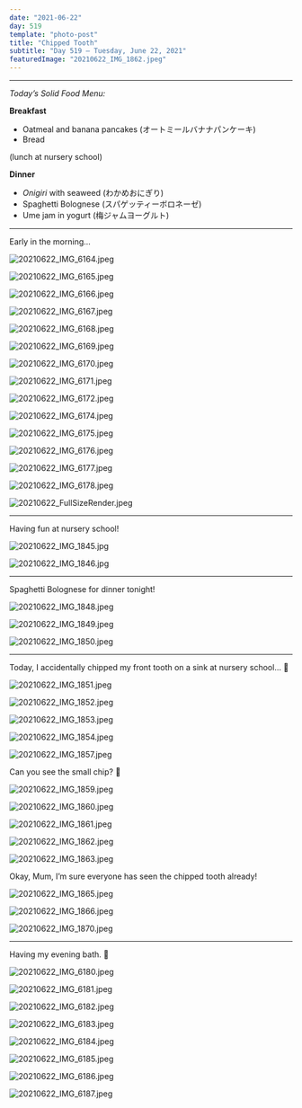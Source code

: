 ```yaml
---
date: "2021-06-22"
day: 519
template: "photo-post"
title: "Chipped Tooth"
subtitle: "Day 519 – Tuesday, June 22, 2021"
featuredImage: "20210622_IMG_1862.jpeg"
---
```


<hr />

_Today’s Solid Food Menu:_

**Breakfast**

- Oatmeal and banana pancakes (オートミールバナナパンケーキ)
- Bread

(lunch at nursery school)

**Dinner**

- *Onigiri* with seaweed (わかめおにぎり)
- Spaghetti Bolognese (スパゲッティーボロネーゼ)
- Ume jam in yogurt (梅ジャムヨーグルト)

<hr />

Early in the morning…

![20210622_IMG_6164.jpeg](20210622_IMG_6164.jpeg)

![20210622_IMG_6165.jpeg](20210622_IMG_6165.jpeg)

![20210622_IMG_6166.jpeg](20210622_IMG_6166.jpeg)

![20210622_IMG_6167.jpeg](20210622_IMG_6167.jpeg)

![20210622_IMG_6168.jpeg](20210622_IMG_6168.jpeg)

![20210622_IMG_6169.jpeg](20210622_IMG_6169.jpeg)

![20210622_IMG_6170.jpeg](20210622_IMG_6170.jpeg)

![20210622_IMG_6171.jpeg](20210622_IMG_6171.jpeg)

![20210622_IMG_6172.jpeg](20210622_IMG_6172.jpeg)

![20210622_IMG_6174.jpeg](20210622_IMG_6174.jpeg)

![20210622_IMG_6175.jpeg](20210622_IMG_6175.jpeg)

![20210622_IMG_6176.jpeg](20210622_IMG_6176.jpeg)

![20210622_IMG_6177.jpeg](20210622_IMG_6177.jpeg)

![20210622_IMG_6178.jpeg](20210622_IMG_6178.jpeg)

![20210622_FullSizeRender.jpeg](20210622_FullSizeRender.jpeg)

<hr />

Having fun at nursery school!

![20210622_IMG_1845.jpg](20210622_IMG_1845.jpg)

![20210622_IMG_1846.jpg](20210622_IMG_1846.jpg)

<hr />

Spaghetti Bolognese for dinner tonight!

![20210622_IMG_1848.jpeg](20210622_IMG_1848.jpeg)

![20210622_IMG_1849.jpeg](20210622_IMG_1849.jpeg)

![20210622_IMG_1850.jpeg](20210622_IMG_1850.jpeg)

<hr />

Today, I accidentally chipped my front tooth on a sink at nursery school… 🦷

![20210622_IMG_1851.jpeg](20210622_IMG_1851.jpeg)

![20210622_IMG_1852.jpeg](20210622_IMG_1852.jpeg)

![20210622_IMG_1853.jpeg](20210622_IMG_1853.jpeg)

![20210622_IMG_1854.jpeg](20210622_IMG_1854.jpeg)

![20210622_IMG_1857.jpeg](20210622_IMG_1857.jpeg)

Can you see the small chip? 👀

![20210622_IMG_1859.jpeg](20210622_IMG_1859.jpeg)

![20210622_IMG_1860.jpeg](20210622_IMG_1860.jpeg)

![20210622_IMG_1861.jpeg](20210622_IMG_1861.jpeg)

![20210622_IMG_1862.jpeg](20210622_IMG_1862.jpeg)

![20210622_IMG_1863.jpeg](20210622_IMG_1863.jpeg)

Okay, Mum, I’m sure everyone has seen the chipped tooth already!

![20210622_IMG_1865.jpeg](20210622_IMG_1865.jpeg)

![20210622_IMG_1866.jpeg](20210622_IMG_1866.jpeg)

![20210622_IMG_1870.jpeg](20210622_IMG_1870.jpeg)

<hr />

Having my evening bath. 🛁

![20210622_IMG_6180.jpeg](20210622_IMG_6180.jpeg)

![20210622_IMG_6181.jpeg](20210622_IMG_6181.jpeg)

![20210622_IMG_6182.jpeg](20210622_IMG_6182.jpeg)

![20210622_IMG_6183.jpeg](20210622_IMG_6183.jpeg)

![20210622_IMG_6184.jpeg](20210622_IMG_6184.jpeg)

![20210622_IMG_6185.jpeg](20210622_IMG_6185.jpeg)

![20210622_IMG_6186.jpeg](20210622_IMG_6186.jpeg)

![20210622_IMG_6187.jpeg](20210622_IMG_6187.jpeg)
